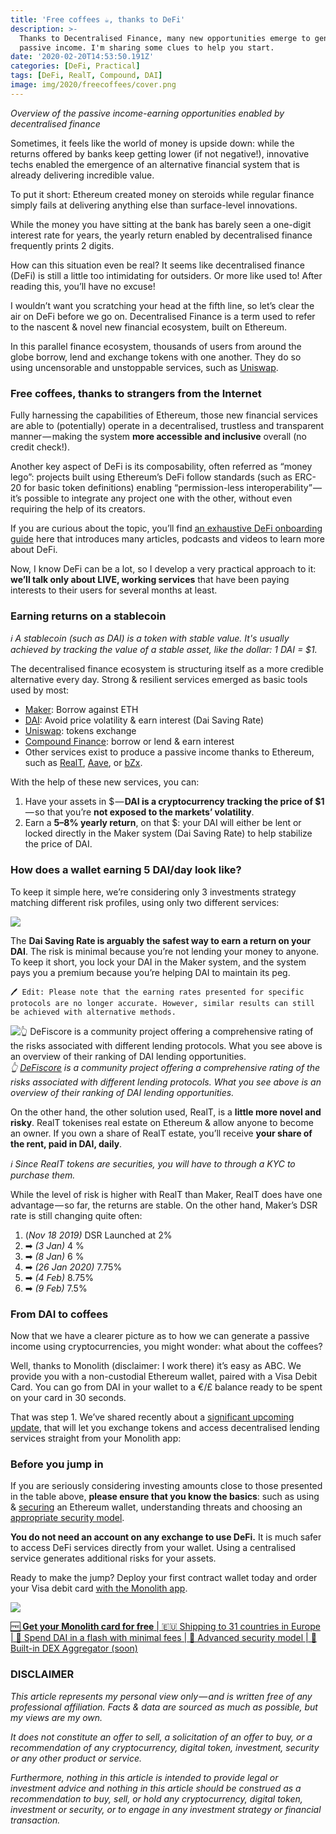 ```yaml
---
title: 'Free coffees ☕, thanks to DeFi'
description: >-
  Thanks to Decentralised Finance, many new opportunities emerge to generate a
  passive income. I'm sharing some clues to help you start.
date: '2020-02-20T14:53:50.191Z'
categories: [DeFi, Practical]
tags: [DeFi, RealT, Compound, DAI]
image: img/2020/freecoffees/cover.png
---
```


_Overview of the passive income-earning opportunities enabled by decentralised finance_

Sometimes, it feels like the world of money is upside down: while the returns offered by banks keep getting lower (if not negative!), innovative techs enabled the emergence of an alternative financial system that is already delivering incredible value.

To put it short: Ethereum created money on steroids while regular finance simply fails at delivering anything else than surface-level innovations.

While the money you have sitting at the bank has barely seen a one-digit interest rate for years, the yearly return enabled by decentralised finance frequently prints 2 digits.

How can this situation even be real? It seems like decentralised finance (DeFi) is still a little too intimidating for outsiders. Or more like used to! After reading this, you’ll have no excuse!

I wouldn’t want you scratching your head at the fifth line, so let’s clear the air on DeFi before we go on. Decentralised Finance is a term used to refer to the nascent & novel new financial ecosystem, built on Ethereum.

In this parallel finance ecosystem, thousands of users from around the globe borrow, lend and exchange tokens with one another. They do so using uncensorable and unstoppable services, such as [Uniswap](https://uniswap.exchange/).

### Free coffees, thanks to strangers from the Internet

Fully harnessing the capabilities of Ethereum, those new financial services are able to (potentially) operate in a decentralised, trustless and transparent manner — making the system **more accessible and inclusive** overall (no credit check!).

Another key aspect of DeFi is its composability, often referred as “money lego”: projects built using Ethereum’s DeFi follow standards (such as ERC-20 for basic token definitions) enabling “permission-less interoperability” — it’s possible to integrate any project one with the other, without even requiring the help of its creators.

If you are curious about the topic, you’ll find [an exhaustive DeFi onboarding guide](https://www.notion.so/defifrance/DeFi-Onboarding-Guide-a0713cfe5d844ff28bc829006625b118) here that introduces many articles, podcasts and videos to learn more about DeFi.

Now, I know DeFi can be a lot, so I develop a very practical approach to it: **we’ll talk only about LIVE, working services** that have been paying interests to their users for several months at least.

### Earning returns on a stablecoin

_ℹ A stablecoin (such as DAI) is a token with stable value. It's usually achieved by tracking the value of a stable asset, like the dollar: 1 DAI = $1._

The decentralised finance ecosystem is structuring itself as a more credible alternative every day. Strong & resilient services emerged as basic tools used by most:

*   [Maker](https://makerdao.com/): Borrow against ETH
*   [DAI](https://makerdao.com/da/): Avoid price volatility & earn interest (Dai Saving Rate)
*   [Uniswap](https://uniswap.exchange/): tokens exchange
*   [Compound Finance](https://compound.finance/): borrow or lend & earn interest
*   Other services exist to produce a passive income thanks to Ethereum, such as [RealT](http://realt.co/), [Aave](https://aave.com/), or [bZx](https://fulcrum.trade/).

With the help of these new services, you can:

1.  Have your assets in $ — **DAI is a cryptocurrency tracking the price of $1** — so that you’re **not exposed to the markets’ volatility**.
2.  Earn a **5–8% yearly return**, on that $: your DAI will either be lent or locked directly in the Maker system (Dai Saving Rate) to help stabilize the price of DAI.

### How does a wallet earning 5 DAI/day look like?

To keep it simple here, we’re considering only 3 investments strategy matching different risk profiles, using only two different services:

![](img/2020/freecoffees/5DAI.png)

The **Dai Saving Rate is arguably the safest way to earn a return on your DAI**. The risk is minimal because you’re not lending your money to anyone. To keep it short, you lock your DAI in the Maker system, and the system pays you a premium because you’re helping DAI to maintain its peg.

`🖊 Edit: Please note that the earning rates presented for specific protocols are no longer accurate. However, similar results can still be achieved with alternative methods.`

![_👆_ [_DeFiscore_](https://defiscore.io/) _is a community project offering a comprehensive rating of the risks associated with different lending protocols. What you see above is an overview of their ranking of DAI lending opportunities._](img/2020/freecoffees/defiscore.png)
_👆_ [_DeFiscore_](https://defiscore.io/) _is a community project offering a comprehensive rating of the risks associated with different lending protocols. What you see above is an overview of their ranking of DAI lending opportunities._

On the other hand, the other solution used, RealT, is a **little more novel and risky**. RealT tokenises real estate on Ethereum & allow anyone to become an owner. If you own a share of RealT estate, you’ll receive **your share of the rent, paid in DAI, daily**.

_ℹ Since RealT tokens are securities, you will have to through a KYC to purchase them._

While the level of risk is higher with RealT than Maker, RealT does have one advantage — so far, the returns are stable. On the other hand, Maker’s DSR rate is still changing quite often:

1.  (_Nov 18 2019)_ DSR  Launched at 2%
2.  ➡ _(3 Jan)_ 4 %
3.  ➡ _(8 Jan)_ 6 %
4.  ➡ _(26 Jan 2020)_ 7.75%
5.  ➡ _(4 Feb)_ 8.75%
6.  ➡ _(9 Feb)_ 7.5%

### From DAI to coffees

Now that we have a clearer picture as to how we can generate a passive income using cryptocurrencies, you might wonder: what about the coffees?

Well, thanks to Monolith (disclaimer: I work there) it’s easy as ABC. We provide you with a non-custodial Ethereum wallet, paired with a Visa Debit Card. You can go from DAI in your wallet to a €/£ balance ready to be spent on your card in 30 seconds.

That was step 1. We’ve shared recently about a [significant upcoming update](https://twitter.com/monolith_web3/status/1223597132952887302?s=20), that will let you exchange tokens and access decentralised lending services straight from your Monolith app:

### Before you jump in

If you are seriously considering investing amounts close to those presented in the table above, **please ensure that you know the basics**: such as using & [securing](https://medium.com/monolith/5-rules-you-need-to-know-to-stay-safe-on-ethereum-2447244cdcb3) an Ethereum wallet, understanding threats and choosing an [appropriate security model](https://medium.com/monolith/the-usability-of-security-the-choice-of-a-contract-wallet-1e32f92ea9a1).

**You do not need an account on any exchange to use DeFi.** It is much safer to access DeFi services directly from your wallet. Using a centralised service generates additional risks for your assets.

Ready to make the jump? Deploy your first contract wallet today and order your Visa debit card [with the Monolith app](https://monolith.app.link/ETH-IS-MONEY).

![](img/2020/freecoffees/card.jpeg)

[🆓 **Get your Monolith card for free** | 🇪🇺 Shipping to 31 countries in Europe | 💸 Spend DAI in a flash with minimal fees | 🔐 Advanced security model | 💱 Built-in DEX Aggregator (soon)](https://monolith.app.link/ETH-IS-MONEY)


### DISCLAIMER

_This article represents my personal view only — and is written free of any professional affiliation. Facts & data are sourced as much as possible, but my views are my own._

_It does not constitute an offer to sell, a solicitation of an offer to buy, or a recommendation of any cryptocurrency, digital token, investment, security or any other product or service._

_Furthermore, nothing in this article is intended to provide legal or investment advice and nothing in this article should be construed as a recommendation to buy, sell, or hold any cryptocurrency, digital token, investment or security, or to engage in any investment strategy or financial transaction._